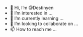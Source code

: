 - 👋 Hi, I’m @Destinyen
- 👀 I’m interested in ...
- 🌱 I’m currently learning ...
- 💞️ I’m looking to collaborate on ...
- 📫 How to reach me ...

<!---
Destinyen/Destinyen is a ✨ special ✨ repository because its `README.md` (this file) appears on your GitHub profile.
You can click the Preview link to take a look at your changes.
--->
